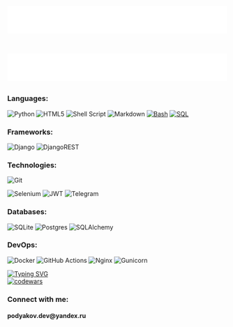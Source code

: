 <h1 align="center">
  <img src="https://github.com/trtobeha/trtobeha/blob/main/name.svg" alt="Vladimir Podyakov" />
</h1>
<h1 align="center">
  <img src="https://github.com/trtobeha/trtobeha/blob/main/speciality.svg" alt="Python Backend developer" />
</h1>

### Languages:
![Python](https://img.shields.io/badge/python-3670A0?style=for-the-badge&logo=python&logoColor=ffdd54)
![HTML5](https://img.shields.io/badge/html5-%23E34F26.svg?style=for-the-badge&logo=html5&logoColor=white)
![Shell Script](https://img.shields.io/badge/shell_script-%23121011.svg?style=for-the-badge&logo=gnu-bash&logoColor=white)
![Markdown](https://img.shields.io/badge/markdown-%23000000.svg?style=for-the-badge&logo=markdown&logoColor=white)
<a href="https://github.com/search?q=user%3ADenverCoder1+language%3Abash"><img alt="Bash" src="https://img.shields.io/badge/Bash-121011.svg?logo=gnu-bash&logoColor=white"></a>
<a href="https://github.com/search?q=user%3ADenverCoder1+language%3Asql"><img alt="SQL" src="https://custom-icon-badges.demolab.com/badge/SQL-025E8C.svg?logo=database&logoColor=white"></a>

### Frameworks:
![Django](https://img.shields.io/badge/django-%23092E20.svg?style=for-the-badge&logo=django&logoColor=white)
![DjangoREST](https://img.shields.io/badge/DJANGO-REST-ff1709?style=for-the-badge&logo=django&logoColor=white&color=ff1709&labelColor=gray)
<!--[comment]: ![FastAPI](https://img.shields.io/badge/FastAPI-005571?style=for-the-badge&logo=fastapi)-->


### Technologies:
![Git](https://img.shields.io/badge/git-%23F05033.svg?style=for-the-badge&logo=git&logoColor=white)
<!--[comment]: ![GitLab](https://img.shields.io/badge/gitlab-%23181717.svg?style=for-the-badge&logo=gitlab&logoColor=white)-->
<!--[comment]: ![Bitbucket](https://img.shields.io/badge/bitbucket-%230047B3.svg?style=for-the-badge&logo=bitbucket&logoColor=white)-->
![Selenium](https://img.shields.io/badge/-selenium-%43B02A?style=for-the-badge&logo=selenium&logoColor=white)
![JWT](https://img.shields.io/badge/JWT-black?style=for-the-badge&logo=JSON%20web%20tokens)
![Telegram](https://img.shields.io/badge/Telegram-2CA5E0?style=for-the-badge&logo=telegram&logoColor=white)


### Databases:
![SQLite](https://img.shields.io/badge/sqlite-%2307405e.svg?style=for-the-badge&logo=sqlite&logoColor=white)
![Postgres](https://img.shields.io/badge/postgres-%23316192.svg?style=for-the-badge&logo=postgresql&logoColor=white)
![SQLAlchemy](https://img.shields.io/badge/SQLAlchemy-blue)


### DevOps:
<!--[comment]: ![Kubernetes](https://img.shields.io/badge/kubernetes-%23326ce5.svg?style=for-the-badge&logo=kubernetes&logoColor=white)-->
![Docker](https://img.shields.io/badge/docker-%230db7ed.svg?style=for-the-badge&logo=docker&logoColor=white)
![GitHub Actions](https://img.shields.io/badge/github%20actions-%232671E5.svg?style=for-the-badge&logo=githubactions&logoColor=white)
![Nginx](https://img.shields.io/badge/nginx-%23009639.svg?style=for-the-badge&logo=nginx&logoColor=white)
![Gunicorn](https://img.shields.io/badge/gunicorn-%298729.svg?style=for-the-badge&logo=gunicorn&logoColor=white)

<!---
[comment]: <> ### Development tools:
[comment]: ![Visual Studio Code](https://img.shields.io/badge/Visual%20Studio%20Code-0078d7.svg?style=for-the-badge&logo=visual-studio-code&logoColor=white)
[comment]: ![Vim](https://img.shields.io/badge/VIM-%2311AB00.svg?style=for-the-badge&logo=vim&logoColor=white)
[comment]: ![Notion](https://img.shields.io/badge/Notion-%23000000.svg?style=for-the-badge&logo=notion&logoColor=white)
[comment]: ![Postman](https://img.shields.io/badge/Postman-FF6C37?style=for-the-badge&logo=postman&logoColor=white)
[comment]: ![Ubuntu](https://img.shields.io/badge/Ubuntu-E95420?style=for-the-badge&logo=ubuntu&logoColor=white)
-->
<a href="https://git.io/typing-svg"><img src="https://readme-typing-svg.herokuapp.com?font=Fira+Code&pause=1000&random=false&width=435&lines=My+Codewars+profile%3A" alt="Typing SVG" /></a><br>
[![codewars](https://www.codewars.com/users/trtobeha/badges/large)](https://www.codewars.com/users/trtobeha)
<h3 align="left">Connect with me:</h3>
<h4>podyakov.dev@yandex.ru</h4>
<p align="left">
<!--<a href="https://t.me/trtobeha" target="blank"><img align="center" src="https://cdn.jsdelivr.net/npm/simple-icons@3.0.1/icons/telegram.svg" alt="" height="30" width="40" /></a>
<a href="your link" target="blank"><img align="center" src="https://cdn.jsdelivr.net/npm/simple-icons@3.0.1/icons/linkedin.svg" alt="" height="30" width="40" /></a>
<a href="your link" target="blank"><img align="center" src="https://cdn.jsdelivr.net/npm/simple-icons@3.0.1/icons/instagram.svg" alt="" height="30" width="40" /></a>
<a href="your link" target="blank"><img align="center" src="https://cdn.jsdelivr.net/npm/simple-icons@3.0.1/icons/youtube.svg" alt="" height="30" width="40" /></a>
-->
</p>
